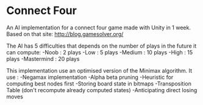# Connect Four
An AI implementation for a connect four game made with Unity in 1 week.
Based on that site: http://blog.gamesolver.org/

The AI has 5 difficulties that depends on the number of plays in the future it can compute: 
	-Noob : 2 plays
	-Low : 5 plays
	-Medium : 10 plays
	-High : 15 plays
	-Mastermind : 20 plays
	
This implementation use an optimised version of the Minimax algorithm.
It use :
	-Negamax implementation
	-Alpha beta pruning
	-Heuristic for computing best nodes first
	-Storing board state in bitmaps 
	-Transposition Table (don't recompute already computed states)
	-Anticipating direct losing moves